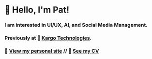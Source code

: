 # 👋 Hello, I'm Pat!

### I am interested in UI/UX, AI, and Social Media Management.
### Previously at 🚚 [Kargo Technologies](http://kargo.tech/).
### 📓 [View my personal site](https://realicejoanne.github.io/) // 📄 [See my CV](http://bit.ly/CVPatricia2019)
